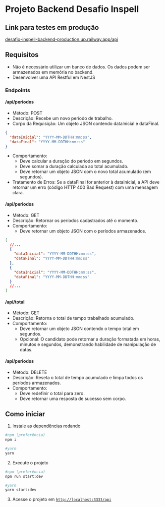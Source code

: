 # Projeto Backend Desafio Inspell

## Link para testes em produção
[desafio-inspell-backend-production.up.railway.app/api](desafio-inspell-backend-production.up.railway.app/api)

## Requisitos
- Não é necessário utilizar um banco de dados. Os dados podem ser armazenados em memória no backend.
- Desenvolver uma API Restful em NestJS

### Endpoints

#### /api/periodos
- Método: POST
- Descrição: Recebe um novo período de trabalho.
- Corpo da Requisição: Um objeto JSON contendo dataInicial e dataFinal.
```json
{
  "dataInicial": "YYYY-MM-DDTHH:mm:ss",
  "dataFinal": "YYYY-MM-DDTHH:mm:ss"
}
```
- Comportamento:
  - Deve calcular a duração do período em segundos.
  - Deve somar a duração calculada ao total acumulado.
  - Deve retornar um objeto JSON com o novo total acumulado (em segundos).
- Tratamento de Erros: Se a dataFinal for anterior à dataInicial, a API deve retornar um erro (código HTTP 400 Bad Request) com uma mensagem clara.

#### /api/periodos
- Método: GET
- Descrição: Retornar os períodos cadastrados até o momento.
- Comportamento:
  - Deve retornar um objeto JSON com o períodos armazenados.
```json
[
  //...
  {
    "dataInicial": "YYYY-MM-DDTHH:mm:ss",
    "dataFinal": "YYYY-MM-DDTHH:mm:ss"
  },
  {
    "dataInicial": "YYYY-MM-DDTHH:mm:ss",
    "dataFinal": "YYYY-MM-DDTHH:mm:ss"
  }
  //...
]
```

#### /api/total
- Método: GET
- Descrição: Retorna o total de tempo trabalhado acumulado.
- Comportamento:
  - Deve retornar um objeto JSON contendo o tempo total em segundos.
  - Opcional: O candidato pode retornar a duração formatada em horas, minutos e segundos, demonstrando habilidade de manipulação de datas.

#### /api/periodos
- Método: DELETE
- Descrição: Reseta o total de tempo acumulado e limpa todos os períodos armazenados.
- Comportamento:
  - Deve redefinir o total para zero.
  - Deve retornar uma resposta de sucesso sem corpo.

## Como iniciar
1. Instale as dependências rodando
```bash
#npm (preferência)
npm i

#yarn
yarn
```
2. Execute o projeto
```bash
#npm (preferência)
npm run start:dev

#yarn
yarn start:dev
```
3. Acesse o projeto em [`http://localhost:3333/api`](`http://localhost:3333/api`)

